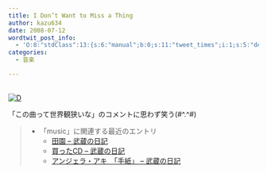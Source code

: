 ```yaml
---
title: I Don’t Want to Miss a Thing
author: kazu634
date: 2008-07-12
wordtwit_post_info:
  - 'O:8:"stdClass":13:{s:6:"manual";b:0;s:11:"tweet_times";i:1;s:5:"delay";i:0;s:7:"enabled";i:1;s:10:"separation";s:2:"60";s:7:"version";s:3:"3.7";s:14:"tweet_template";b:0;s:6:"status";i:2;s:6:"result";a:0:{}s:13:"tweet_counter";i:2;s:13:"tweet_log_ids";a:1:{i:0;i:4139;}s:9:"hash_tags";a:0:{}s:8:"accounts";a:1:{i:0;s:7:"kazu634";}}'
categories:
  - 音楽

---
```

<div class="section">
<p>
<center>
</center>
</p>
  
<p>
<br /> <a href="http://d.hatena.ne.jp/video/niconico/sm2245681" onclick="__gaTracker('send', 'event', 'outbound-article', 'http://d.hatena.ne.jp/video/niconico/sm2245681', '');" alt="この動画を含む日記"><img src="http://d.hatena.ne.jp/images/d_entry.gif" alt="D" border="0" style="vertical-align: bottom;" title="この動画を含む日記" /></a>
</p></p> 
  
<p>
    「この曲って世界観狭いな」のコメントに思わず笑う(#^.^#)
</p>
  
<blockquote>
<ul>
<li>
        「music」に関連する最近のエントリ <ul>
<li>
<a href="http://d.hatena.ne.jp/sirocco634/20080712/1215817079" onclick="__gaTracker('send', 'event', 'outbound-article', 'http://d.hatena.ne.jp/sirocco634/20080712/1215817079', ' 田園 &#8211; 武蔵の日記');" target="_blank"> 田園 &#8211; 武蔵の日記</a>
</li>
<li>
<a href="http://d.hatena.ne.jp/sirocco634/20080709/1215612194" onclick="__gaTracker('send', 'event', 'outbound-article', 'http://d.hatena.ne.jp/sirocco634/20080709/1215612194', ' 買ったCD &#8211; 武蔵の日記');" target="_blank"> 買ったCD &#8211; 武蔵の日記</a>
</li>
<li>
<a href="http://d.hatena.ne.jp/sirocco634/20080705/1215269096" onclick="__gaTracker('send', 'event', 'outbound-article', 'http://d.hatena.ne.jp/sirocco634/20080705/1215269096', ' アンジェラ・アキ　「手紙」 &#8211; 武蔵の日記');" target="_blank"> アンジェラ・アキ　「手紙」 &#8211; 武蔵の日記</a>
</li>
</ul>
</li>
</ul>
</blockquote>
</div>
